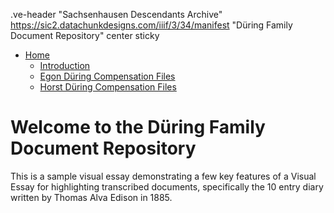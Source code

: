 .ve-header "Sachsenhausen Descendants Archive" https://sic2.datachunkdesigns.com/iiif/3/34/manifest "Düring Family Document Repository" center sticky

- [Home](/)
    - [Introduction](/introduction)
    - [Egon Düring Compensation Files](/egon-during-compensation)
    - [Horst Düring Compensation Files](/horst-during-compensation)
   

# Welcome to the Düring Family Document Repository

This is a sample visual essay demonstrating a few key features of a Visual Essay for highlighting transcribed documents, specifically the 10 entry diary written by Thomas Alva Edison in 1885.